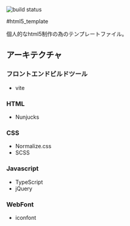 ![build status](https://circleci.com/gh/takuhito-h/html5_template.svg?style=shield&circle-token=909f4f1969518ecad5ef4b9fea96adcda9a9fcf3)

#html5_template

個人的なhtml5制作の為のテンプレートファイル。

## アーキテクチャ
### フロントエンドビルドツール
* vite

### HTML
* Nunjucks

### CSS
* Normalize.css
* SCSS

### Javascript
* TypeScript
* jQuery

### WebFont
* iconfont
